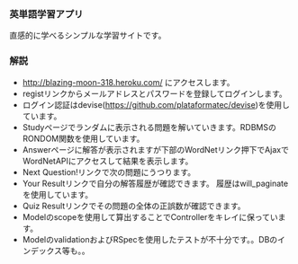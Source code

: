 ### 英単語学習アプリ
直感的に学べるシンプルな学習サイトです。

### 解説 
* http://blazing-moon-318.heroku.com/ にアクセスします。
* registリンクからメールアドレスとパスワードを登録してログインします。
* ログイン認証はdevise(https://github.com/plataformatec/devise)を使用しています。
* Studyページでランダムに表示される問題を解いていきます。RDBMSのRONDOM関数を使用しています。
* Answerページに解答が表示されますが下部のWordNetリンク押下でAjaxでWordNetAPIにアクセスして結果を表示します。
* Next Question!リンクで次の問題にうつります。
* Your Resultリンクで自分の解答履歴が確認できます。 履歴はwill_paginateを使用しています。
* Quiz Resultリンクでその問題の全体の正誤数が確認できます。
* Modelのscopeを使用して算出することでControllerをキレイに保っています。
* ModelのvalidationおよびRSpecを使用したテストが不十分です。。DBのインデックス等も。。
